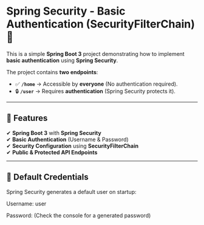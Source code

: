 # **Spring Security - Basic Authentication (SecurityFilterChain) 🚀**

This is a simple **Spring Boot 3** project demonstrating how to implement **basic authentication** using **Spring Security**.

The project contains **two endpoints**:

- ✅ **`/home`** → Accessible by **everyone** (No authentication required).
- 🔒 **`/user`** → Requires **authentication** (Spring Security protects it).

---

## **📌 Features**
✔ **Spring Boot 3** with **Spring Security**  
✔ **Basic Authentication** (Username & Password)  
✔ **Security Configuration** using **SecurityFilterChain**  
✔ **Public & Protected API Endpoints**  

---

## 🔐 Default Credentials
Spring Security generates a default user on startup:

Username: user

Password: (Check the console for a generated password)
